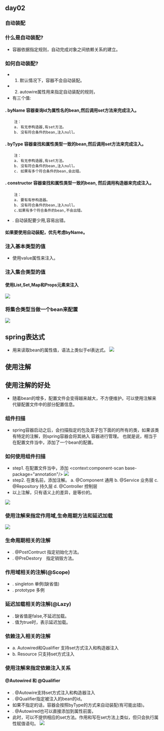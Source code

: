 ## day02
### 自动装配
### 什么是自动装配?
- 容器依据指定规则，自动完成对象之间依赖关系的建立。
### 如何自动装配?
- 1. 默认情况下，容器不会自动装配。
- 2. autowire属性用来指定自动装配的规则，
- 有三个值:
#### . byName 容器查询id为属性名的bean,然后调用set方法来完成注入。
		注：
		a. 有无参构造器,有set方法。
		b. 没有符合条件的bean,注入null。
#### . byType 容器查找和属性类型一致的bean,然后调用set方法来完成注入。
		注：
		a. 有无参构造器,有set方法。 
		b. 没有符合条件的bean,注入null。
		c. 如果有多个符合条件的bean,会出错。
#### . constructor 容器查找和属性类型一致的bean,	然后调用构造器来完成注入。
		注：
		a. 要有有参构造器。
		b. 没有符合条件的bean,注入null。
		c.如果有多个符合条件的bean,不会出错。
- . 自动装配要少用,容易出错。
#### 如果要使用自动装配，优先考虑byName。
### 注入基本类型的值
- 使用value属性来注入。
### 注入集合类型的值
#### 使用List,Set,Map和Props元素来注入
![](https://github.com/lu666666/notebooks/blob/master/notes/09/2/list.png)
### 将集合类型当做一个bean来配置
![](https://github.com/lu666666/notebooks/blob/master/notes/09/2/list2.png)
## spring表达式
- 用来读取bean的属性值，语法上类似于el表达式。
![](https://github.com/lu666666/notebooks/blob/master/notes/09/2/springel.png)
## 使用注解
## 使用注解的好处
- 随着bean的增多，配置文件会变得越来越大，不方便维护。可以使用注解来代替配置文件中的部分配置信息。
### 组件扫描
- spring容器启动之后，会扫描指定的包及其子包下面的的所有的类，如果该类有特定的注解，则spring容器会将其纳入 容器进行管理。 也就是说，相当于在配置文件当中，添加了一个bean的配置。
### 如何使用组件扫描
- step1. 在配置文件当中，添加 <context:component-scan base-package="annotation"/>
![](https://github.com/lu666666/notebooks/blob/master/notes/09/2/scan.png)
- step2. 在类名前，添加注解。 a.  @Component 通用   b.  @Service 业务层  c.  @Repository 持久层  d.  @Controller 控制层
- 以上注解，只有语义上的差异，是等价的。
>
![](https://github.com/lu666666/notebooks/blob/master/notes/09/2/anno1.png)
### 使用注解来指定作用域,生命周期方法和延迟加载
![](https://github.com/lu666666/notebooks/blob/master/notes/09/2/anno2.png)
### 生命周期相关的注解
- . @PostContruct 指定初始化方法。
- . @PreDestory　指定销毁方法。
### 作用域相关的注解(@Scope)
- . singleton 单例(缺省值)
- . prototype 多例
### 延迟加载相关的注解(@Lazy)
- . 缺省值是false,不延迟加载。
- . 值为true时，表示延迟加载。
### 依赖注入相关的注解
- a. Autowired和Qualifier 支持set方式注入和构造器注入
- b. Resource 只支持set方式注入
### 使用注解来指定依赖注入关系
#### @Autowired 和 @Qualifier
- . @Autowire支持set方式注入和构造器注入
- . @Qualifier指定被注入的bean的id。
- 如果不指定的话，容器会按照byType的方式来自动装配(有可能出错)。
- . @Autowired也可以直接添加到属性前面，
- 此时，可以不提供相应的set方法。作用和写在set方法上类似，但只会执行属性赋值语句。
![](https://github.com/lu666666/notebooks/blob/master/notes/09/2/autowired1.png)
